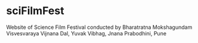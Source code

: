 # sciFilmFest
Website of Science Film Festival conducted by Bharatratna Mokshagundam Visvesvaraya Vijnana Dal, Yuvak Vibhag, Jnana Prabodhini, Pune
